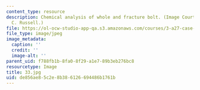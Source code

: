 ```yaml
---
content_type: resource
description: Chemical analysis of whole and fracture bolt. (Image Courtesy of Kenneth
  C. Russell.)
file: https://ol-ocw-studio-app-qa.s3.amazonaws.com/courses/3-a27-case-studies-in-forensic-metallurgy-fall-2007/de856ae85c2e8b386126694486b1761b_33.jpg
file_type: image/jpeg
image_metadata:
  caption: ''
  credit: ''
  image-alt: ''
parent_uid: f788fb1b-8fa0-8f29-a1e7-89b3eb276bc8
resourcetype: Image
title: 33.jpg
uid: de856ae8-5c2e-8b38-6126-694486b1761b
---
```

